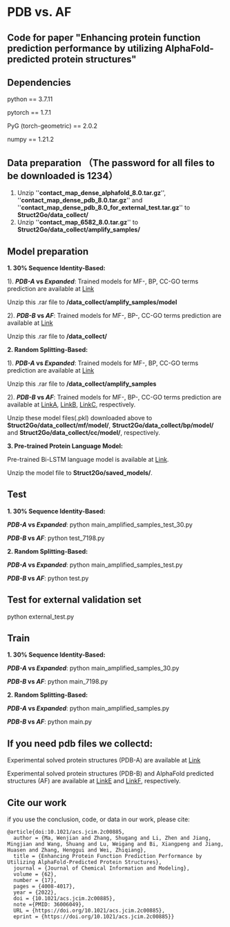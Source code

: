 # PDB vs. AF
Code for paper "Enhancing protein function prediction performance by utilizing AlphaFold-predicted protein structures"
---

Dependencies
---

python == 3.7.11

pytorch == 1.7.1

PyG (torch-geometric) == 2.0.2

numpy == 1.21.2

Data preparation （The password for all files to be downloaded is 1234）
---
1. Unzip ''**contact_map_dense_alphafold_8.0.tar.gz**'', ''**contact_map_dense_pdb_8.0.tar.gz**'' and ''**contact_map_dense_pdb_8.0_for_external_test.tar.gz**'' to **Struct2Go/data_collect/**
2. Unzip ''**contact_map_6582_8.0.tar.gz**'' to **Struct2Go/data_collect/amplify_samples/**

Model preparation 
---
**1. 30% Sequence Identity-Based:**

1). **_PDB-A_ vs _Expanded_**: Trained models for MF-, BP, CC-GO terms prediction are available at [Link](https://pan.baidu.com/s/1_XuQQnKkIJbAp0HvoTH02w "password:1234")

   Unzip this .rar file to **/data_collect/amplify_samples/model**

2). **_PDB-B_ vs _AF_**: Trained models for MF-, BP-, CC-GO terms prediction are available at [Link](https://pan.baidu.com/s/1C_3jdvLxkBoQyErC4NN-jQ "password:1234")

   Unzip this .rar file to **/data_collect/**
   
**2. Random Splitting-Based:**

1). **_PDB-A_ vs _Expanded_**: Trained models for MF-, BP, CC-GO terms prediction are available at [Link](https://pan.baidu.com/s/1S76i0rgWDBfymcKeP3uD4A "password:1234")

   Unzip this .rar file to **/data_collect/amplify_samples**

2). **_PDB-B_ vs _AF_**: Trained models for MF-, BP-, CC-GO terms prediction are available at [LinkA](https://pan.baidu.com/s/1tNw8KxH6lhsUX4ATSW5wtQ "password:1234"), [LinkB](https://pan.baidu.com/s/1o4wauLflll75EkKopBY5Wg "password:1234"), [LinkC](https://pan.baidu.com/s/1kNR-OTnGDxFNOvcEJb4iSA "password:1234"), respectively.

   Unzip these model files(.pkl) downloaded above to **Struct2Go/data_collect/mf/model/**, **Struct2Go/data_collect/bp/model/** and **Struct2Go/data_collect/cc/model/**, respectively.

**3. Pre-trained Protein Language Model:**

   Pre-trained Bi-LSTM language model is available at [Link](https://pan.baidu.com/s/1nTWUk4KeqXhnskRMq2Bm0A "password:1234").
   
   Unzip the model file to **Struct2Go/saved_models/**.

Test
---
**1. 30% Sequence Identity-Based:**

**_PDB-A_ vs _Expanded_**: python main_amplified_samples_test_30.py

**_PDB-B_ vs _AF_**: python test_7198.py

**2. Random Splitting-Based:**

**_PDB-A_ vs _Expanded_**: python main_amplified_samples_test.py

**_PDB-B_ vs _AF_**: python test.py

Test for external validation set
---
python external_test.py

Train
---
**1. 30% Sequence Identity-Based:**

**_PDB-A_ vs _Expanded_**: python main_amplified_samples_30.py

**_PDB-B_ vs _AF_**: python main_7198.py

**2. Random Splitting-Based:**

**_PDB-A_ vs _Expanded_**: python main_amplified_samples.py

**_PDB-B_ vs _AF_**: python main.py

If you need pdb files we collectd:
---
Experimental solved protein structures (PDB-A) are available at [Link](https://pan.baidu.com/s/1DrzpvFDT-_dHsRYPuG7EpA "password:1234")

Experimental solved protein structures (PDB-B) and AlphaFold predicted structures (AF) are available at [LinkE](https://pan.baidu.com/s/1p6E2UuLaih1Ehs59s8VbbQ "password:1234") and [LinkF](https://pan.baidu.com/s/1_mNskJfLNL9AiOZrDd71cA "password:1234"), respectively.

Cite our work
---
if you use the conclusion, code, or data in our work, please cite:
```
@article{doi:10.1021/acs.jcim.2c00885,
  author = {Ma, Wenjian and Zhang, Shugang and Li, Zhen and Jiang, Mingjian and Wang, Shuang and Lu, Weigang and Bi, Xiangpeng and Jiang, Huasen and Zhang, Henggui and Wei, Zhiqiang},
  title = {Enhancing Protein Function Prediction Performance by Utilizing AlphaFold-Predicted Protein Structures},
  journal = {Journal of Chemical Information and Modeling},
  volume = {62},
  number = {17},
  pages = {4008-4017},
  year = {2022},
  doi = {10.1021/acs.jcim.2c00885},
  note ={PMID: 36006049},
  URL = {https://doi.org/10.1021/acs.jcim.2c00885},
  eprint = {https://doi.org/10.1021/acs.jcim.2c00885}}
```

